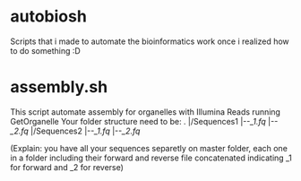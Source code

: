 # autobiosh
Scripts that i made to automate the bioinformatics work once i realized how to do something :D

# assembly.sh
This script automate assembly for organelles with Illumina Reads running GetOrganelle
Your folder structure need to be:
.
|/Sequences1
|--*_1.fq*
|--*_2.fq*
|/Sequences2
|--*_1.fq*
|--*_2.fq*

(Explain: you have all your sequences separetly on master folder, each one in a folder including their forward and reverse file concatenated indicating _1 for forward and _2 for reverse)
